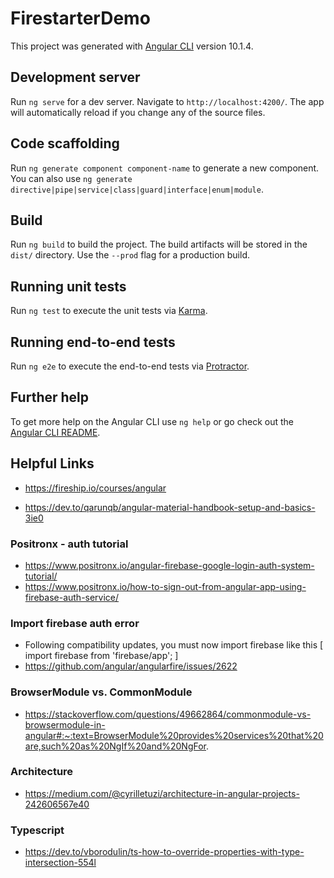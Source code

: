 # FirestarterDemo

This project was generated with [Angular CLI](https://github.com/angular/angular-cli) version 10.1.4.

## Development server

Run `ng serve` for a dev server. Navigate to `http://localhost:4200/`. The app will automatically reload if you change any of the source files.

## Code scaffolding

Run `ng generate component component-name` to generate a new component. You can also use `ng generate directive|pipe|service|class|guard|interface|enum|module`.

## Build

Run `ng build` to build the project. The build artifacts will be stored in the `dist/` directory. Use the `--prod` flag for a production build.

## Running unit tests

Run `ng test` to execute the unit tests via [Karma](https://karma-runner.github.io).

## Running end-to-end tests

Run `ng e2e` to execute the end-to-end tests via [Protractor](http://www.protractortest.org/).

## Further help

To get more help on the Angular CLI use `ng help` or go check out the [Angular CLI README](https://github.com/angular/angular-cli/blob/master/README.md).

## Helpful Links

- https://fireship.io/courses/angular

- https://dev.to/qarunqb/angular-material-handbook-setup-and-basics-3ie0

### Positronx - auth tutorial

- https://www.positronx.io/angular-firebase-google-login-auth-system-tutorial/
- https://www.positronx.io/how-to-sign-out-from-angular-app-using-firebase-auth-service/

### Import firebase auth error

- Following compatibility updates, you must now import firebase like this [ import firebase from 'firebase/app'; ]
- https://github.com/angular/angularfire/issues/2622

### BrowserModule vs. CommonModule

- https://stackoverflow.com/questions/49662864/commonmodule-vs-browsermodule-in-angular#:~:text=BrowserModule%20provides%20services%20that%20are,such%20as%20NgIf%20and%20NgFor.

### Architecture

- https://medium.com/@cyrilletuzi/architecture-in-angular-projects-242606567e40

### Typescript

- https://dev.to/vborodulin/ts-how-to-override-properties-with-type-intersection-554l
